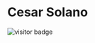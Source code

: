 # Cesar Solano
![visitor badge](https://visitor-badge.glitch.me/badge?page_id=171cas.visitor-badge&left_color=red&right_color=green&left_text=Hello%20Visitors)
